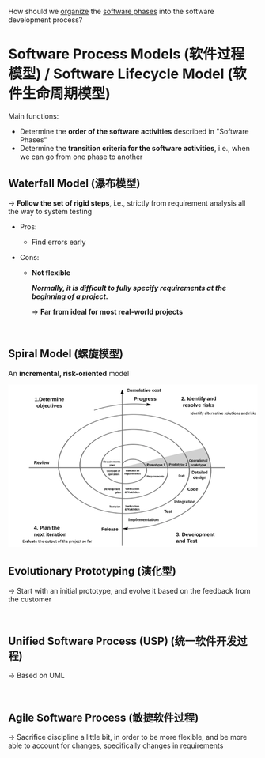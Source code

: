 How should we <u>organize</u> the <u>software phases</u> into the software development process?

# Software Process Models (软件过程模型) / Software Lifecycle Model (软件生命周期模型)

Main functions:

* Determine the **order of the software activities** described in "Software Phases"
* Determine the **transition criteria for the software activities**, i.e., when we can go from one phase to another

## Waterfall Model (瀑布模型)

-> **Follow the set of rigid steps**, i.e., strictly from requirement analysis all the way to system testing

* Pros:

  * Find errors early

* Cons:

  * **Not flexible**

    ***Normally, it is difficult to fully specify requirements at the beginning of a project.***

    => **Far from ideal for most real-world projects**

<br>

## Spiral Model (螺旋模型)

An **incremental, risk-oriented** model

<img src="https://github.com/Ziang-Lu/Software-Development-and-Design/blob/master/2-Software%20Process%20Models/spiral_model.png?raw=true">

<br>

## Evolutionary Prototyping (演化型)

-> Start with an initial prototype, and evolve it based on the feedback from the customer

<br>

## Unified Software Process (USP) (统一软件开发过程)

-> Based on UML

<br>

## Agile Software Process (敏捷软件过程)

-> Sacrifice discipline a little bit, in order to be more flexible, and be more able to account for changes, specifically changes in requirements


